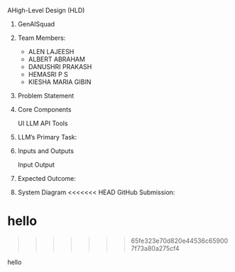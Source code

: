 AHigh-Level Design (HLD)

1. GenAISquad

2. Team Members:
    
    - ALEN LAJEESH
    - ALBERT ABRAHAM
    - DANUSHRI PRAKASH
    - HEMASRI P S
    - KIESHA MARIA GIBIN

3. Problem Statement

    


4. Core Components

    UI
    LLM API
    Tools

 5. LLM’s Primary Task:


6. Inputs and Outputs

    Input
    Output

7. Expected Outcome:


8. System Diagram
<<<<<<< HEAD
GitHub Submission:

hello
=======




>>>>>>> 65fe323e70d820e44536c659007f73a80a275cf4

hello